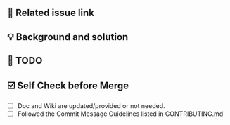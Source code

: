 ## 🔗 Related issue link

<!--
[]()
1. Describe the source of requirement. It's recommended to list the issue link.
2. Leave blank if there is no issue link.
-->

## 💡 Background and solution

<!--
1. Describe the problem and the scenario.
2. How to fix the problem, and list final API implementation and usage sample if that is a new feature.
-->

## 🤔 TODO

<!--
These need some discussion or work outside of this PR:
-->

## ☑️ Self Check before Merge

- [ ] Doc and Wiki are updated/provided or not needed.
- [ ] Followed the Commit Message Guidelines listed in CONTRIBUTING.md
